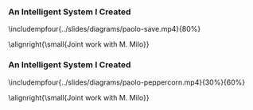 ### An Intelligent System I Created 

\includempfour{../slides/diagrams/paolo-save.mp4}{80%}

\alignright{\small{Joint work with M. Milo}}

### An Intelligent System I Created 

\includempfour{../slides/diagrams/paolo-peppercorn.mp4}{30%}{60%}

\alignright{\small{Joint work with M. Milo}}
